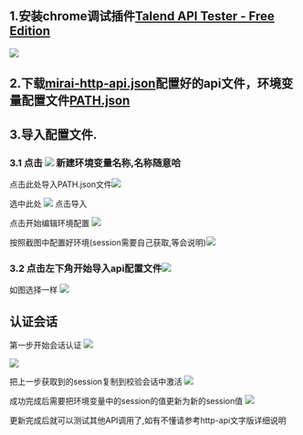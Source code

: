 ## 1.安装chrome调试插件[Talend API Tester - Free Edition](https://chrome.google.com/webstore/detail/talend-api-tester-free-ed/aejoelaoggembcahagimdiliamlcdmfm)

![](https://cdn.jsdelivr.net/gh/daofeng2015/image/img/20200710224754.png)

## 2.下载[mirai-http-api.json](https://raw.githubusercontent.com/daofeng2015/mirai-api-http/master/json/mirai-http-api.json)配置好的api文件，环境变量配置文件[PATH.json](https://raw.githubusercontent.com/daofeng2015/mirai-api-http/master/json/PATH.json)

## 3.导入配置文件.
### 3.1 点击 ![](https://cdn.jsdelivr.net/gh/daofeng2015/image/img/20200710225505.png) 新建环境变量名称,名称随意哈


点击此处导入PATH.json文件![](https://cdn.jsdelivr.net/gh/daofeng2015/image/img/20200710225616.png)

选中此处 ![](https://cdn.jsdelivr.net/gh/daofeng2015/image/img/20200710225754.png)
点击导入

点击开始编辑环境配置 ![](https://cdn.jsdelivr.net/gh/daofeng2015/image/img/20200710230023.png)

按照截图中配置好环境(session需要自己获取,等会说明)![](https://cdn.jsdelivr.net/gh/daofeng2015/image/img/20200710230331.png)

### 3.2 点击左下角开始导入api配置文件![](https://cdn.jsdelivr.net/gh/daofeng2015/image/img/20200710230614.png)



如图选择一样 ![](https://cdn.jsdelivr.net/gh/daofeng2015/image/img/20200710230658.png)

## 认证会话
第一步开始会话认证 ![](https://cdn.jsdelivr.net/gh/daofeng2015/image/img/20200710230844.png)

![](https://cdn.jsdelivr.net/gh/daofeng2015/image/img/20200710231028.png)

把上一步获取到的session复制到校验会话中激活 
![](https://cdn.jsdelivr.net/gh/daofeng2015/image/img/20200710231229.png)

成功完成后需要把环境变量中的session的值更新为新的session值
![](https://cdn.jsdelivr.net/gh/daofeng2015/image/img/20200710231443.png)


更新完成后就可以测试其他API调用了,如有不懂请参考http-api文字版详细说明
